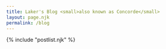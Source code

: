 ```yaml
---
title: Laker's Blog <small>also known as Concorde</small>
layout: page.njk
permalink: /blog
---
```

{% include "postlist.njk" %}